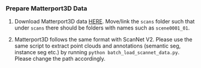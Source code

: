 ### Prepare Matterport3D Data

1. Download Matterport3D data [HERE](https://niessner.github.io/Matterport/). Move/link the `scans` folder such that under `scans` there should be folders with names such as `scene0001_01`.

2. Matterport3D follows the same format with ScanNet V2. Please use the same script to extract point clouds and annotations (semantic seg, instance seg etc.) by running `python batch_load_scannet_data.py`. Please change the path accordingly.
